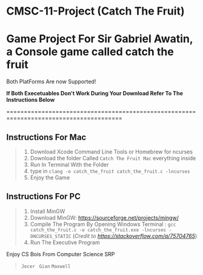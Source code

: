 # CMSC-11-Project (Catch The Fruit)
Game Project For Sir Gabriel Awatin, a Console game called catch the fruit
=======================================================================================
Both PlatForms Are now Supported!

**If Both Execetuables Don't Work During Your Download Refer To The Instructions Below**

=======================================================================================
## Instructions For Mac

> 1. Download Xcode Command Line Tools or Homebrew for ncurses
> 2. Download the folder Called `Catch The Fruit Mac` everything inside
> 3. Run In Terminal With the Folder
> 4. type in `clang -o catch_the_fruit catch_the_fruit.c -lncurses`
> 5. Enjoy the Game

## Instructions For PC

> 1. Install MinGW
> 2. Download MinGW: https://sourceforge.net/projects/mingw/
> 3. Compile The Program By Opening Windows Terminal : `gcc catch_the_fruit.c -o catch_the_fruit.exe -lncurses -DNCURSES_STATIC` (*Credit to https://stackoverflow.com/a/75704765*)
> 5. Run The Executive Program


Enjoy
CS Bois From Computer Science SRP
>  `Jecer `
>  `Gian`
>  `Maxwell`
